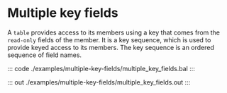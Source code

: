 # Multiple key fields

A `table` provides access to its members using a key that comes from the `read-only` fields of the member.
It is a key sequence, which is used to provide keyed access to its members. The key sequence is an ordered
sequence of field names.

::: code ./examples/multiple-key-fields/multiple_key_fields.bal :::

::: out ./examples/multiple-key-fields/multiple_key_fields.out :::